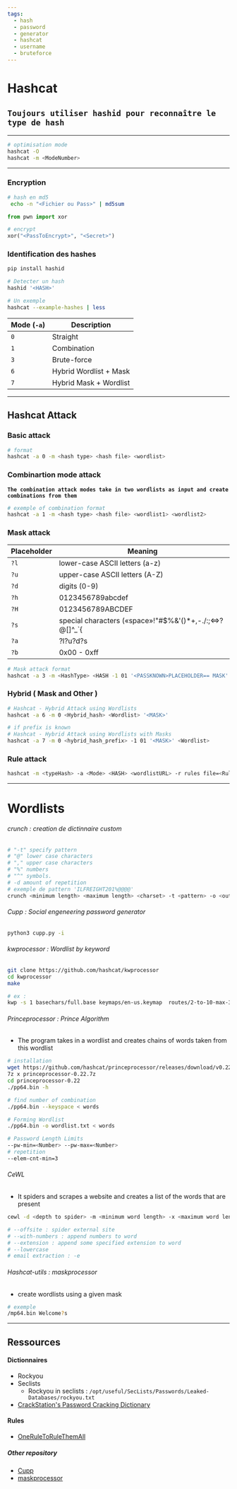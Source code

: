 ```yaml
---
tags:
  - hash
  - password
  - generator
  - hashcat
  - username
  - bruteforce
---
```

# Hashcat

`Toujours utiliser hashid pour reconnaître le type de hash` 
---

--- 
```bash
# optimisation mode
hashcat -O
hashcat -m <ModeNumber>
```
---

### Encryption

```bash
# hash en md5
 echo -n "<Fichier ou Pass>" | md5sum
```

```python
from pwn import xor

# encrypt
xor("<PassToEncrypt>", "<Secret>")
```

### Identification des hashes

```bash
pip install hashid

# Detecter un hash
hashid '<HASH>'

# Un exemple
hashcat --example-hashes | less
```

| **Mode** (`-a`)  | **Description**   |
| --------------|-------------------|
|  `0` | Straight
|  `1` | Combination
|  `3` | Brute-force
|  `6` | Hybrid Wordlist + Mask
|  `7` | Hybrid Mask + Wordlist


---
## Hashcat Attack

### Basic attack 
```bash
# format
hashcat -a 0 -m <hash type> <hash file> <wordlist>
```

### Combinartion mode attack

**`The combination attack modes take in two wordlists as input and create combinations from them`**

```bash
# exemple of combination format
hashcat -a 1 -m <hash type> <hash file> <wordlist1> <wordlist2>
```

### Mask attack

| **Placeholder**  | **Meaning**   |
| --------------|-------------------|
|`?l`|	lower-case ASCII letters (a-z)|
|`?u`|	upper-case ASCII letters (A-Z)|
|`?d`|	digits (0-9)|
|`?h`|	0123456789abcdef|
|`?H`|	0123456789ABCDEF|
|`?s`|	special characters («space»!"#$%&'()*+,-./:;<=>?@[]^_`{|
|`?a`|	?l?u?d?s|
|`?b`|	0x00 - 0xff|

```bash
# Mask attack format
hashcat -a 3 -m <HashType> <HASH -1 01 '<PASSKNOWN>PLACEHOLDER== MASK'
```

### Hybrid ( Mask and Other ) 
```bash
# Hashcat - Hybrid Attack using Wordlists
hashcat -a 6 -m 0 <Hybrid_hash> <Wordlist> '<MASK>'

# if prefix is known
# Hashcat - Hybrid Attack using Wordlists with Masks
hashcat -a 7 -m 0 <hybrid_hash_prefix> -1 01 '<MASK>' <Wordlist>
```

### Rule attack

```bash
hashcat -m <typeHash> -a <Mode> <HASH> <wordlistURL> -r rules file=<RuleFile> | -r <RuleFile>
```

---
# Wordlists

###### crunch : creation de dictinnaire custom 
```bash
# "-t" specify pattern 
# "@" lower case characters
# "," upper case characters
# "%" numbers
# "^" symbols.
# -d amount of repetition
# exemple de pattern 'ILFREIGHT201%@@@@'
crunch <minimum length> <maximum length> <charset> -t <pattern> -o <output file>
```

###### Cupp : Social engeneering password generator 
```bash
python3 cupp.py -i
```
###### kwprocessor : Wordlist by keyword
```bash
git clone https://github.com/hashcat/kwprocessor
cd kwprocessor
make

# ex : 
kwp -s 1 basechars/full.base keymaps/en-us.keymap  routes/2-to-10-max-3-direction-changes.route
```
###### Princeprocessor : Prince Algorithm
* The program takes in a wordlist and creates chains of words taken from this wordlist
```bash
# installation
wget https://github.com/hashcat/princeprocessor/releases/download/v0.22/princeprocessor-0.22.7z
7z x princeprocessor-0.22.7z
cd princeprocessor-0.22
./pp64.bin -h

# find number of combination
./pp64.bin --keyspace < words

# Forming Wordlist
./pp64.bin -o wordlist.txt < words

# Password Length Limits
--pw-min=<Number> --pw-max=<Number>
# repetition
--elem-cnt-min=3
```

###### CeWL 
* It spiders and scrapes a website and creates a list of the words that are present

```bash
cewl -d <depth to spider> -m <minimum word length> -x <maximum word length> -w <output wordlist> <url of website>

# --offsite : spider external site
# --with-numbers : append numbers to word
# --extension : append some specified extension to word
# --lowercase
# email extraction : -e
```

###### Hashcat-utils :  maskprocessor
* create wordlists using a given mask
```bash
# exemple
/mp64.bin Welcome?s
```
---

## Ressources 

#### Dictionnaires 

- Rockyou 
- Seclists
    * Rockyou in seclists : `/opt/useful/SecLists/Passwords/Leaked-Databases/rockyou.txt` 
- [ CrackStation's Password Cracking Dictionary](https://crackstation.net/crackstation-wordlist-password-cracking-dictionary.htm)

#### Rules

- [OneRuleToRuleThemAll](https://github.com/NotSoSecure/password_cracking_rules/blob/master/OneRuleToRuleThemAll.rule)

##### Other repository

- [Cupp](https://github.com/Mebus/cupp)
- [ maskprocessor](https://github.com/hashcat/maskprocessor)